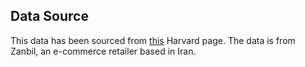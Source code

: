## Data Source

This data has been sourced from [this](https://dataverse.harvard.edu/dataset.xhtml?persistentId=doi:10.7910/DVN/3QBYB5) Harvard page.
The data is from Zanbil, an e-commerce retailer based in Iran.
